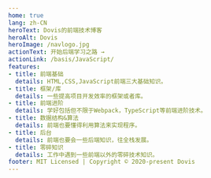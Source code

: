 ```yaml
---
home: true
lang: zh-CN
heroText: Dovis的前端技术博客
heroAlt: Dovis
heroImage: /navlogo.jpg
actionText: 开始后端学习之路 →
actionLink: /basis/JavaScript/
features:
- title: 前端基础
  details: HTML,CSS,JavaScript前端三大基础知识。
- title: 框架/库
  details: 一些提高项目开发效率的框架或者库。
- title: 前端进阶
  details: 学好包括但不限于Webpack，TypeScript等前端进阶技术。
- title: 数据结构&算法
  details: 前端也要懂得利用算法来实现程序。
- title: 后台
  details: 前端也要会一些后端知识，往全栈发展。
- title: 零碎知识
  details: 工作中遇到一些前端以外的零碎技术知识。
footer: MIT Licensed | Copyright © 2020-present Dovis
---
```

